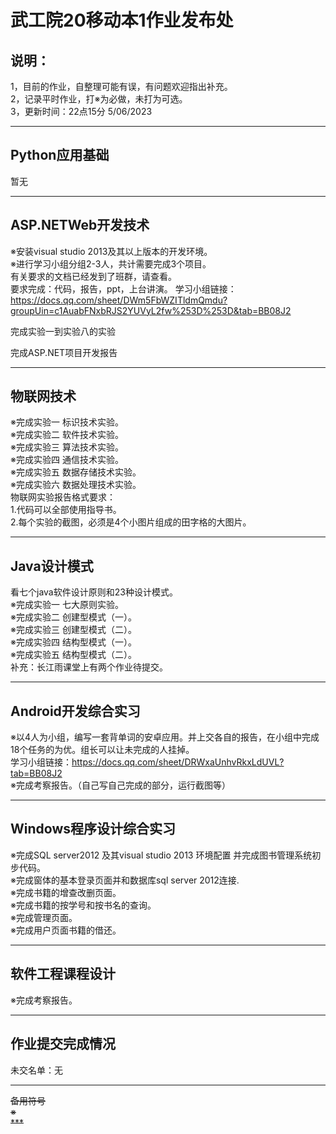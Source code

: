 # 武工院20移动本1作业发布处
## 说明：
1，目前的作业，自整理可能有误，有问题欢迎指出补充。   
2，记录平时作业，打※为必做，未打为可选。        
3，更新时间：22点15分 5/06/2023                                                         
        
***                               
## Python应用基础              
暂无                               


***                               
## ASP.NETWeb开发技术                            
※安装visual studio 2013及其以上版本的开发环境。       
※进行学习小组分组2-3人，共计需要完成3个项目。                
有关要求的文档已经发到了班群，请查看。           
要求完成：代码，报告，ppt，上台讲演。
学习小组链接：https://docs.qq.com/sheet/DWm5FbWZITldmQmdu?groupUin=c1AuabFNxbRJS2YUVyL2fw%253D%253D&tab=BB08J2           

完成实验一到实验八的实验                   

完成ASP.NET项目开发报告              

***                               
## 物联网技术                                    
※完成实验一 标识技术实验。                          
※完成实验二 软件技术实验。                           
※完成实验三 算法技术实验。                 
※完成实验四 通信技术实验。                
※完成实验五 数据存储技术实验。                 
※完成实验六 数据处理技术实验。                             
物联网实验报告格式要求：                        
1.代码可以全部使用指导书。                                    
2.每个实验的截图，必须是4个小图片组成的田字格的大图片。                                     

***                               
## Java设计模式                     
看七个java软件设计原则和23种设计模式。     
※完成实验一 七大原则实验。                         
※完成实验二 创建型模式（一）。                         
※完成实验三 创建型模式（二）。                   
※完成实验四 结构型模式（一）。                   
※完成实验五 结构型模式（二）。                   
补充：长江雨课堂上有两个作业待提交。                     

***                               
## Android开发综合实习      
※以4人为小组，编写一套背单词的安卓应用。并上交各自的报告，在小组中完成18个任务的为优。组长可以让未完成的人挂掉。                     
学习小组链接：https://docs.qq.com/sheet/DRWxaUnhvRkxLdUVL?tab=BB08J2                        
※完成考察报告。（自己写自己完成的部分，运行截图等）                               

***                               
## Windows程序设计综合实习                 
※完成SQL server2012 及其visual studio 2013 环境配置 并完成图书管理系统初步代码。                      
※完成窗体的基本登录页面并和数据库sql server 2012连接.                        
※完成书籍的增查改删页面。                                
※完成书籍的按学号和按书名的查询。               
※完成管理页面。                      
※完成用户页面书籍的借还。

***                               
## 软件工程课程设计                    
※完成考察报告。                            
      
***                          
## 作业提交完成情况               
未交名单：无


***                          
~~备用符号~~             
~~※~~                                   
~~***~~          
